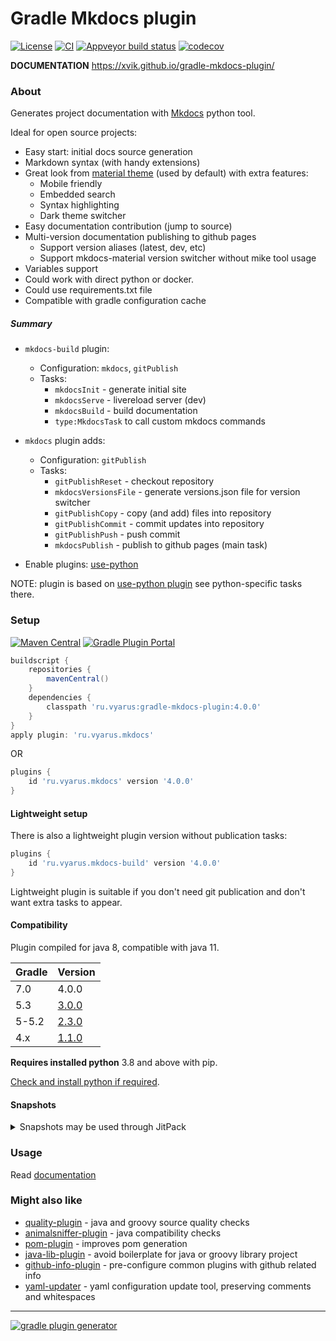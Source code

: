 # Gradle Mkdocs plugin
[![License](https://img.shields.io/badge/license-MIT-blue.svg)](http://www.opensource.org/licenses/MIT)
[![CI](https://github.com/xvik/gradle-mkdocs-plugin/actions/workflows/CI.yml/badge.svg)](https://github.com/xvik/gradle-mkdocs-plugin/actions/workflows/CI.yml)
[![Appveyor build status](https://ci.appveyor.com/api/projects/status/github/xvik/gradle-mkdocs-plugin?svg=true)](https://ci.appveyor.com/project/xvik/gradle-mkdocs-plugin)
[![codecov](https://codecov.io/gh/xvik/gradle-mkdocs-plugin/branch/master/graph/badge.svg)](https://codecov.io/gh/xvik/gradle-mkdocs-plugin)

**DOCUMENTATION** https://xvik.github.io/gradle-mkdocs-plugin/

### About

Generates project documentation with [Mkdocs](http://www.mkdocs.org/) python tool. 

Ideal for open source projects:

* Easy start: initial docs source generation
* Markdown syntax (with handy extensions)
* Great look from [material theme](https://squidfunk.github.io/mkdocs-material/) (used by default) with extra features:
    - Mobile friendly
    - Embedded search
    - Syntax highlighting
    - Dark theme switcher
* Easy documentation contribution (jump to source)
* Multi-version documentation publishing to github pages 
    - Support version aliases (latest, dev, etc)
    - Support mkdocs-material version switcher without mike tool usage
* Variables support
* Could work with direct python or docker.
* Could use requirements.txt file
* Compatible with gradle configuration cache

##### Summary

* `mkdocs-build` plugin:
  - Configuration: `mkdocs`, `gitPublish`
  - Tasks:
      - `mkdocsInit` - generate initial site 
      - `mkdocsServe` - livereload server (dev)
      - `mkdocsBuild` - build documentation  
      - `type:MkdocsTask` to call custom mkdocs commands
    
* `mkdocs` plugin adds:
  - Configuration: `gitPublish`
  - Tasks:
      - `gitPublishReset` - checkout repository
      - `mkdocsVersionsFile` - generate versions.json file for version switcher
      - `gitPublishCopy` - copy (and add) files into repository
      - `gitPublishCommit` - commit updates into repository
      - `gitPublishPush` - push commit
      - `mkdocsPublish` - publish to github pages (main task)
    
* Enable plugins: [use-python](https://github.com/xvik/gradle-use-python-plugin)

NOTE: plugin is based on [use-python plugin](https://github.com/xvik/gradle-use-python-plugin) see python-specific 
tasks there.  

### Setup

[![Maven Central](https://img.shields.io/maven-central/v/ru.vyarus/gradle-mkdocs-plugin.svg)](https://maven-badges.herokuapp.com/maven-central/ru.vyarus/gradle-mkdocs-plugin)
[![Gradle Plugin Portal](https://img.shields.io/maven-metadata/v/https/plugins.gradle.org/m2/ru/vyarus/mkdocs/ru.vyarus.mkdocs.gradle.plugin/maven-metadata.xml.svg?colorB=007ec6&label=plugins%20portal)](https://plugins.gradle.org/plugin/ru.vyarus.mkdocs)

```groovy
buildscript {
    repositories {
        mavenCentral()
    }
    dependencies {
        classpath 'ru.vyarus:gradle-mkdocs-plugin:4.0.0'
    }
}
apply plugin: 'ru.vyarus.mkdocs'
```

OR 

```groovy
plugins {
    id 'ru.vyarus.mkdocs' version '4.0.0'
}
```

#### Lightweight setup

There is also a lightweight plugin version without publication tasks:

```groovy
plugins {
    id 'ru.vyarus.mkdocs-build' version '4.0.0'
}
```

Lightweight plugin is suitable if you don't need git publication and don't want extra
tasks to appear.

#### Compatibility

Plugin compiled for java 8, compatible with java 11.

Gradle | Version
--------|-------
7.0     | 4.0.0
5.3     | [3.0.0](https://xvik.github.io/gradle-mkdocs-plugin/3.0.0/)
5-5.2   | [2.3.0](https://xvik.github.io/gradle-mkdocs-plugin/2.3.0/)
4.x     | [1.1.0](https://github.com/xvik/gradle-mkdocs-plugin/tree/1.1.0)

**Requires installed python** 3.8 and above with pip.

[Check and install python if required](https://xvik.github.io/gradle-use-python-plugin/2.3.0/guide/python/).


#### Snapshots

<details>
      <summary>Snapshots may be used through JitPack</summary>

* Go to [JitPack project page](https://jitpack.io/#ru.vyarus/gradle-mkdocs-plugin)
* Select `Commits` section and click `Get it` on commit you want to use 
    or use `master-SNAPSHOT` to use the most recent snapshot

For gradle before 6.0 use `buildscript` block with required commit hash as version:

```groovy
buildscript {
    repositories {
        maven { url 'https://jitpack.io' }
    }
    dependencies {
        classpath 'ru.vyarus:gradle-mkdocs-plugin:2450c7e881'
    }
}
apply plugin: 'ru.vyarus.mkdocs'
```

For gradle 6.0 and above:

* Add to `settings.gradle` (top most!) with required commit hash as version:

  ```groovy
  pluginManagement {
      resolutionStrategy {
          eachPlugin {
              if (requested.id.namespace == 'ru.vyarus.mkdocs') {
                  useModule('ru.vyarus:gradle-mkdocs-plugin:2450c7e881')
              }
          }
      }
      repositories {
          maven { url 'https://jitpack.io' }
          gradlePluginPortal()          
      }
  }    
  ``` 
* Use plugin without declaring version: 

  ```groovy
  plugins {
      id 'ru.vyarus.mkdocs'
  }
  ```  

</details>  


### Usage

Read [documentation](https://xvik.github.io/gradle-mkdocs-plugin/)

### Might also like

* [quality-plugin](https://github.com/xvik/gradle-quality-plugin) - java and groovy source quality checks
* [animalsniffer-plugin](https://github.com/xvik/gradle-animalsniffer-plugin) - java compatibility checks
* [pom-plugin](https://github.com/xvik/gradle-pom-plugin) - improves pom generation
* [java-lib-plugin](https://github.com/xvik/gradle-java-lib-plugin) - avoid boilerplate for java or groovy library project
* [github-info-plugin](https://github.com/xvik/gradle-github-info-plugin) - pre-configure common plugins with github related info
* [yaml-updater](https://github.com/xvik/yaml-updater) - yaml configuration update tool, preserving comments and whitespaces


---
[![gradle plugin generator](http://img.shields.io/badge/Powered%20by-%20Gradle%20plugin%20generator-green.svg?style=flat-square)](https://github.com/xvik/generator-gradle-plugin)
